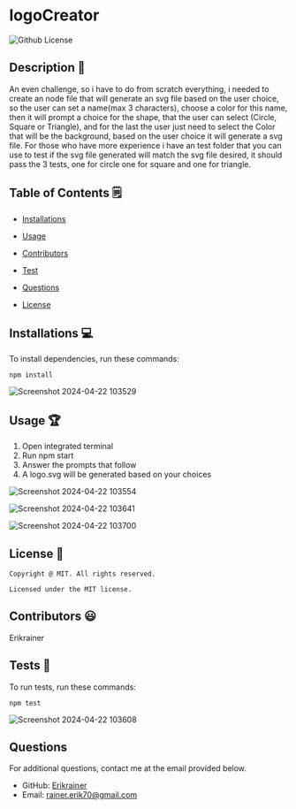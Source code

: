 # logoCreator
  ![Github License](https://img.shields.io/badge/license-MIT-yellowgreen.svg)


  ## Description 📝

  An even challenge, so i have to do from scratch everything, i needed to create an node file that will generate an svg file based on the user choice, so the user can set a name(max 3 characters), choose a color for this name, then it will prompt a choice for the shape, that the user can select (Circle, Square or Triangle), and for the last the user just need to select the Color that will be the background, based on the user choice it will generate a svg file. For those who have more experience i have an test folder that you can use to test if the svg file generated will match the svg file desired, it should pass the 3 tests, one for circle one for square and one for triangle.

  ## Table of Contents 🗒

  * [Installations](#installations-💻)

  * [Usage](#usage-🏆)
  
  * [Contributors](#contributors-😃)

  * [Test](#tests-🧪)

  * [Questions](#questions)

  * [License](#license-📛)
  
  ## Installations  💻

  To install dependencies, run these commands:

  ```
  npm install
  ```
  ![Screenshot 2024-04-22 103529](https://github.com/Erikrainer/logoCreator/assets/160955635/aa61be39-67c8-429d-8284-20d517c61b28)


  ## Usage 🏆

  1. Open integrated terminal
  2. Run npm start
  3. Answer the prompts that follow
  4. A logo.svg will be generated based on your choices

  ![Screenshot 2024-04-22 103554](https://github.com/Erikrainer/logoCreator/assets/160955635/261412af-1702-4b7d-aa63-6a586b2b2d86)

  ![Screenshot 2024-04-22 103641](https://github.com/Erikrainer/logoCreator/assets/160955635/3b881866-2a54-4019-8dd6-8b81d533989d)

  ![Screenshot 2024-04-22 103700](https://github.com/Erikrainer/logoCreator/assets/160955635/784bc805-2670-4937-8b78-a15d8f92428a)


  ## License 📛 

    Copyright @ MIT. All rights reserved.

    Licensed under the MIT license.

  ## Contributors 😃

  Erikrainer

  ## Tests 🧪

  To run tests, run these commands:

  ```
  npm test
  ```
  ![Screenshot 2024-04-22 103608](https://github.com/Erikrainer/logoCreator/assets/160955635/9bdf9adf-331f-4d71-b08b-1a18d18e7f35)

  ## Questions

  For additional questions, contact me at the email provided below. 

  - GitHub: [Erikrainer](https://github.com/Erikrainer/)
  - Email:  rainer.erik70@gmail.com
